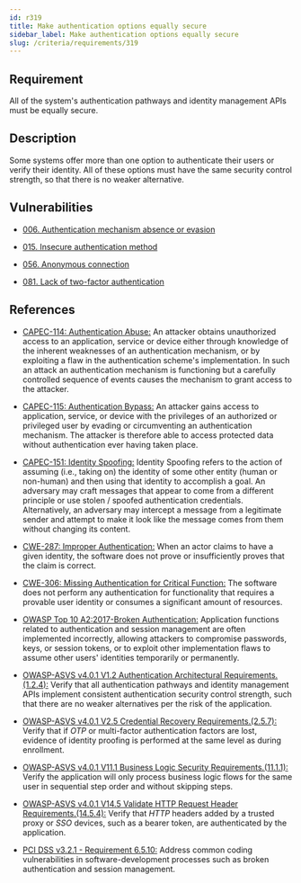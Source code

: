 ```yaml
---
id: r319
title: Make authentication options equally secure
sidebar_label: Make authentication options equally secure
slug: /criteria/requirements/319
---
```


## Requirement

All of the system's authentication pathways
and identity management APIs
must be equally secure.

## Description

Some systems offer more than one option
to authenticate their users
or verify their identity.
All of these options must have
the same security control strength,
so that there is no weaker alternative.

## Vulnerabilities

- [006. Authentication mechanism absence or evasion](/criteria/vulnerabilities/006)

- [015. Insecure authentication method](/criteria/vulnerabilities/015)

- [056. Anonymous connection](/criteria/vulnerabilities/056)

- [081. Lack of two-factor authentication](/criteria/vulnerabilities/081)

## References

- [CAPEC-114: Authentication Abuse:](http://capec.mitre.org/data/definitions/114.html)
An attacker obtains unauthorized access to an application, 
service or device
either through knowledge of the inherent weaknesses
of an authentication mechanism,
or by exploiting a flaw
in the authentication scheme's implementation.
In such an attack
an authentication mechanism is functioning
but a carefully controlled sequence of events
causes the mechanism to grant access to the attacker.

- [CAPEC-115: Authentication Bypass:](http://capec.mitre.org/data/definitions/115.html)
An attacker gains access to application, service,
or device with the privileges
of an authorized or privileged user
by evading or circumventing an authentication mechanism.
The attacker is therefore able
to access protected data
without authentication
ever having taken place.

- [CAPEC-151: Identity Spoofing:](http://capec.mitre.org/data/definitions/151.html)
Identity Spoofing refers to the action
of assuming (i.e., taking on)
the identity of some other entity (human or non-human)
and then using that identity
to accomplish a goal.
An adversary may craft messages that appear
to come from a different principle
or use stolen / spoofed authentication credentials.
Alternatively,
an adversary may intercept a message
from a legitimate sender
and attempt to make it look like the message
comes from them
without changing its content.

- [CWE-287: Improper Authentication:](https://cwe.mitre.org/data/definitions/287.html)
When an actor claims to have a given identity,
the software does not prove
or insufficiently proves
that the claim is correct.

- [CWE-306: Missing Authentication for Critical Function:](https://cwe.mitre.org/data/definitions/306.html)
The software does not perform any authentication
for functionality
that requires a provable user identity
or consumes a significant amount of resources.

- [OWASP Top 10 A2:2017-Broken Authentication:](https://owasp.org/www-project-top-ten/OWASP_Top_Ten_2017/Top_10-2017_A2-Broken_Authentication)
Application functions related to authentication
and session management
are often implemented incorrectly,
allowing attackers to compromise passwords, keys,
or session tokens,
or to exploit other implementation flaws
to assume other users' identities
temporarily or permanently.

- [OWASP-ASVS v4.0.1 V1.2 Authentication Architectural Requirements.(1.2.4):](https://owasp.org/www-pdf-archive/OWASP_Application_Security_Verification_Standard_4.0-en.pdf)
Verify that all authentication pathways
and identity management APIs implement
consistent authentication security control strength,
such that there are no weaker alternatives
per the risk of the application.

- [OWASP-ASVS v4.0.1 V2.5 Credential Recovery Requirements.(2.5.7):](https://owasp.org/www-pdf-archive/OWASP_Application_Security_Verification_Standard_4.0-en.pdf)
Verify that if *OTP*
or multi-factor authentication factors are lost,
evidence of identity proofing
is performed at the same level
as during enrollment.

- [OWASP-ASVS v4.0.1 V11.1 Business Logic Security Requirements.(11.1.1):](https://owasp.org/www-pdf-archive/OWASP_Application_Security_Verification_Standard_4.0-en.pdf)
Verify the application will only process business logic flows
for the same user in sequential step order
and without skipping steps.

- [OWASP-ASVS v4.0.1 V14.5 Validate HTTP Request Header Requirements.(14.5.4):](https://owasp.org/www-pdf-archive/OWASP_Application_Security_Verification_Standard_4.0-en.pdf)
Verify that *HTTP* headers added
by a trusted proxy or *SSO* devices,
such as a bearer token,
are authenticated by the application.

- [PCI DSS v3.2.1 - Requirement 6.5.10:](https://www.pcisecuritystandards.org/documents/PCI_DSS_v3-2-1.pdf)
Address common coding vulnerabilities
in software-development processes
such as broken authentication
and session management.
